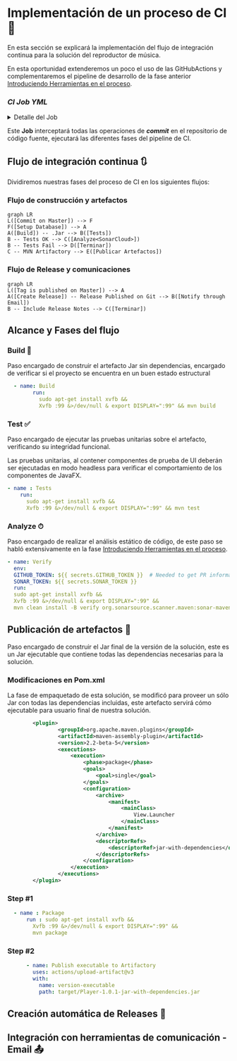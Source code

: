 # Implementación de un proceso de CI 🔄

En esta sección se explicará la implementación del flujo de integración continua para la solución del reproductor de música. 

En esta oportunidad extenderemos un poco el uso de las GitHubActions y complementaremos el pipeline de desarrollo de la fase anterior [Introduciendo Herramientas en el proceso](https://github.com/sc-martinez/Player/blob/master/IntroducingToolsOnTheProcess.md).

### *CI Job YML*
<details><summary>Detalle del Job</summary>
<p>

#### Encontrado en test/Model/Model.YoutubeLauncherTest.java

```yml

```
</details></p>

Este **Job** interceptará todas las operaciones de _**commit**_ en el repositorio de código fuente, ejecutará las diferentes fases del pipeline de CI. 

## Flujo de integración continua 🔃

Dividiremos nuestras fases del proceso de CI en los siguientes flujos: 

### Flujo de construcción y artefactos
```mermaid
graph LR
L([Commit on Master]) --> F
F([Setup Database]) --> A
A([Build]) -- .Jar --> B([Tests])
B -- Tests OK --> C([Analyze<SonarCloud>])
B -- Tests Fail --> D([Terminar])
C -- MVN Artifactory --> E([Publicar Artefactos])
```
### Flujo de Release y comunicaciones
```mermaid
graph LR
L([Tag is published on Master]) --> A
A([Create Release]) -- Release Published on Git --> B([Notify through Email])
B -- Include Release Notes --> C([Terminar])
```

## Alcance y Fases del flujo

### Build 🧱
Paso encargado de construir el artefacto Jar sin dependencias, encargado de verificar si el proyecto se encuentra en un buen estado estructural

```yml
  - name: Build
        run:
          sudo apt-get install xvfb &&
          Xvfb :99 &>/dev/null & export DISPLAY=":99" && mvn build
```

### Test ✅

Paso encargado de ejecutar las pruebas unitarias sobre el artefacto, verificando su integridad funcional. 

Las pruebas unitarias, al contener componentes de prueba de UI deberán ser ejecutadas en modo headless para verificar el comportamiento de los componentes de JavaFX.

```yml
- name : Tests
    run:
      sudo apt-get install xvfb &&
      Xvfb :99 &>/dev/null & export DISPLAY=":99" && mvn test
```

### Analyze  ⏱

Paso encargado de realizar el análisis estático de código, de este paso se habló extensivamente en la fase [Introduciendo Herramientas en el proceso](https://github.com/sc-martinez/Player/blob/master/IntroducingToolsOnTheProcess.md).

```yml
- name: Verify
  env:
  GITHUB_TOKEN: ${{ secrets.GITHUB_TOKEN }}  # Needed to get PR information, if any
  SONAR_TOKEN: ${{ secrets.SONAR_TOKEN }}
  run:
  sudo apt-get install xvfb &&
  Xvfb :99 &>/dev/null & export DISPLAY=":99" &&
  mvn clean install -B verify org.sonarsource.scanner.maven:sonar-maven-plugin:sonar -Dsonar.projectKey=sc-martinez_Player
```

## Publicación de artefactos 🎁

Paso encargado de construir el Jar final de la versión de la solución, este es un Jar ejecutable que contiene todas las dependencias necesarias para la solución. 

### Modificaciones en Pom.xml
La fase de empaquetado de esta solución, se modificó para proveer un sólo Jar con todas las dependencias incluidas, este artefacto servirá cómo ejecutable para usuario final de nuestra solución. 
```xml
        <plugin>
                <groupId>org.apache.maven.plugins</groupId>
                <artifactId>maven-assembly-plugin</artifactId>
                <version>2.2-beta-5</version>
                <executions>
                    <execution>
                        <phase>package</phase>
                        <goals>
                            <goal>single</goal>
                        </goals>
                        <configuration>
                            <archive>
                                <manifest>
                                    <mainClass>
                                        View.Launcher
                                    </mainClass>
                                </manifest>
                            </archive>
                            <descriptorRefs>
                                <descriptorRef>jar-with-dependencies</descriptorRef>
                            </descriptorRefs>
                        </configuration>
                    </execution>
                </executions>
        </plugin>
```
### Step #1
```yml
  - name : Package
      run : sudo apt-get install xvfb &&
        Xvfb :99 &>/dev/null & export DISPLAY=":99" &&
        mvn package
```

### Step #2
```yml
      - name: Publish executable to Artifactory
        uses: actions/upload-artifact@v3
        with:
          name: version-executable
          path: target/Player-1.0.1-jar-with-dependencies.jar
```

   
## Creación automática de Releases 🚀



## Integración con herramientas de comunicación - Email 📤


